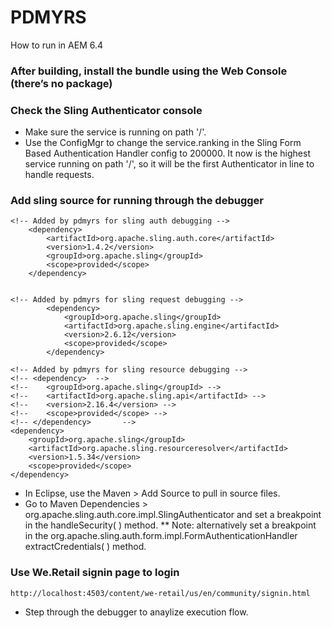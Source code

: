 # PDMYRS

How to run in AEM 6.4


###  After building, install the bundle using the Web Console (there’s no package)

###  Check the Sling Authenticator console
* Make sure the service is running on path '/'. 
* Use the ConfigMgr to change the service.ranking in the Sling Form Based Authentication Handler config to 200000. It now is the highest service running on path '/', so it will be the first Authenticator in line to handle requests.

### Add sling source for running through the debugger

```	
<!-- Added by pdmyrs for sling auth debugging -->
	<dependency>
		<artifactId>org.apache.sling.auth.core</artifactId> 
		<version>1.4.2</version> 
		<groupId>org.apache.sling</groupId> 
		<scope>provided</scope> 
	</dependency>  
	

<!-- Added by pdmyrs for sling request debugging -->
    	<dependency>
    		<groupId>org.apache.sling</groupId>
    		<artifactId>org.apache.sling.engine</artifactId>
    		<version>2.6.12</version>
    		<scope>provided</scope>
    	</dependency>

<!-- Added by pdmyrs for sling resource debugging -->
<!-- <dependency>  -->
<!-- 	<groupId>org.apache.sling</groupId> -->
<!-- 	<artifactId>org.apache.sling.api</artifactId> -->
<!-- 	<version>2.16.4</version> -->
<!-- 	<scope>provided</scope> -->
<!-- </dependency>       -->
<dependency>
    <groupId>org.apache.sling</groupId>
    <artifactId>org.apache.sling.resourceresolver</artifactId>
    <version>1.5.34</version>
	<scope>provided</scope>
</dependency>
```
* In Eclipse, use the Maven > Add Source to pull in source files.
* Go to Maven Dependencies > org.apache.sling.auth.core.impl.SlingAuthenticator and set a breakpoint in the handleSecurity( ) method.
** Note: alternatively set a breakpoint in the org.apache.sling.auth.form.impl.FormAuthenticationHandler extractCredentials( ) method.

### Use We.Retail signin page to login
```
http://localhost:4503/content/we-retail/us/en/community/signin.html 
```

* Step through the debugger to anaylize execution flow.



